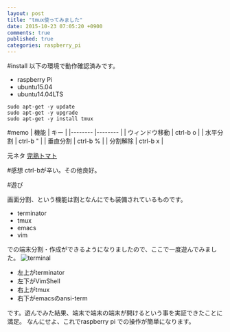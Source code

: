 ```yaml
---
layout: post
title: "tmux使ってみました"
date: 2015-10-23 07:05:20 +0900
comments: true
published: true
categories: raspberry_pi
---
```


#install
以下の環境で動作確認済みです。  
- raspberry Pi  
- ubuntu15.04  
- ubuntu14.04LTS  

```
sudo apt-get -y update
sudo apt-get -y upgrade
sudo apt-get -y install tmux
```

#memo
| 機能        | キー      |
|--------    |--------  |
| ウィンドウ移動 | ctrl-b o |
| 水平分割    | ctrl-b " |
| 垂直分割    | ctrl-b % |
| 分割解除    | ctrl-b x |

元ネタ
[完熟トマト](http://kanjuku-tomato.blogspot.jp/2014/02/tmux.html)

#感想
ctrl-bが辛い。その他良好。

#遊び

画面分割、という機能は割となんにでも装備されているものです。  
- terminator  
- tmux  
- emacs  
- vim  

での端末分割・作成ができるようになりましたので、ここで一度遊んでみました。
![terminal](/images/tmux.png)

- 左上がterminator  
- 左下がVimShell  
- 右上がtmux  
- 右下がemacsのansi-term  

です。遊んでみた結果、端末で端末の端末が開けるという事を実証できたことに満足。
なんにせよ、これでraspberry pi での操作が簡単になります。
